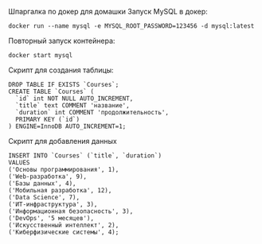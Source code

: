 Шпаргалка по докер для домашки
Запуск MySQL в докер: 
```shell
docker run --name mysql -e MYSQL_ROOT_PASSWORD=123456 -d mysql:latest
```
Повторный запуск контейнера:
```shell
docker start mysql
```

Скрипт для создания таблицы:
```mysql
DROP TABLE IF EXISTS `Courses`;
CREATE TABLE `Courses` (
  `id` int NOT NULL AUTO_INCREMENT,
  `title` text COMMENT 'название',
  `duration` int COMMENT 'продолжительность',
  PRIMARY KEY (`id`)
) ENGINE=InnoDB AUTO_INCREMENT=1;
```

Скрипт для добавления данных
```mysql
INSERT INTO `Courses` (`title`, `duration`)
VALUES
('Основы программирования', 1),
('Web-разработка', 9),
('Базы данных', 4),
('Мобильная разработка', 12),
('Data Science', 7),
('ИТ-инфраструктура', 3),
('Информационная безопасность', 3),
('DevOps', '5 месяцев'),
('Искусственный интеллект', 2),
('Киберфизические системы', 4);

```